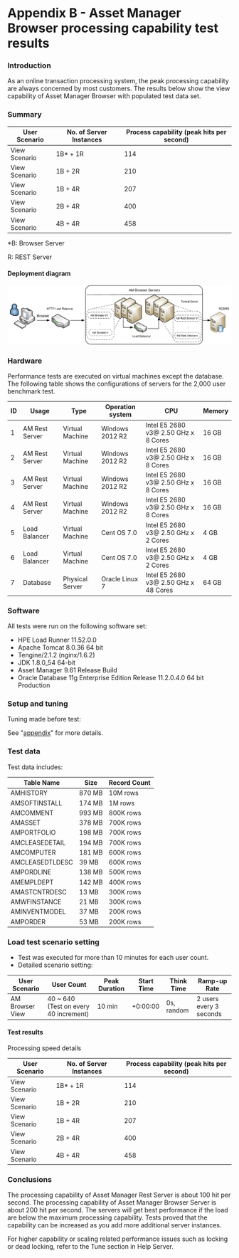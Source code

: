 # Appendix B - Asset Manager Browser processing capability test results
### Introduction
As an online transaction processing system, the peak processing capability are always concerned by most customers. The results below show the view capability of Asset Manager Browser with populated test data set.
### Summary


| User Scenario                                     | No. of Server Instances                                          |Process capability (peak hits per second)|
|---------------------------------------------------|------------------------------------------------------------------|--------------------------------------|
| View Scenario                                     | 1B* + 1R                                                          | 114                                  |
| View Scenario                                     | 1B + 2R                                                          | 210                                  |
| View Scenario                                     | 1B + 4R                                                          | 207                                  |
| View Scenario                                     | 2B + 4R                                                          | 400                                  |
| View Scenario                                     | 4B + 4R                                                          | 458                                  |


*B: Browser Server

R: REST Server


#### Deployment diagram

![AMB_Benchmark](../img/sizing/AMB_1.1_2000_BM.png)

### Hardware
Performance tests are executed on virtual machines except the database.
The following table shows the configurations of servers for the 2,000 user benchmark test.



| ID | Usage                                                            | Type             | Operation system | CPU                                   | Memory |
|----|------------------------------------------------------------------|------------------|------------------|---------------------------------------|--------|
| 1  | AM Rest Server                                                   | Virtual Machine  | Windows 2012 R2  | Intel E5 2680 v3@ 2.50 GHz x 8 Cores  | 16 GB  |
| 2  | AM Rest Server                                                   | Virtual Machine  | Windows 2012 R2  | Intel E5 2680 v3@ 2.50 GHz x 8 Cores  | 16 GB  |
| 3  | AM Rest Server                                                   | Virtual Machine  | Windows 2012 R2  | Intel E5 2680 v3@ 2.50 GHz x 8 Cores  | 16 GB  |
| 4  | AM Rest Server                                                   | Virtual Machine  | Windows 2012 R2  | Intel E5 2680 v3@ 2.50 GHz x 8 Cores  | 16 GB  |
| 5  | Load Balancer                                                    | Virtual Machine  | Cent OS 7.0      | Intel E5 2680 v3@ 2.50 GHz x 2 Cores  | 4 GB   |
| 6  | Load Balancer                                                    | Virtual Machine  | Cent OS 7.0      | Intel E5 2680 v3@ 2.50 GHz x 2 Cores  | 4 GB   |
| 7  | Database                                                         | Physical Server  | Oracle Linux 7   | Intel E5 2680 v3@ 2.50 GHz x 48 Cores | 64 GB  |


### Software
All tests were run on the following software set:

* HPE Load Runner 11.52.0.0
* Apache Tomcat 8.0.36 64 bit
* Tengine/2.1.2 (nginx/1.6.2)
* JDK 1.8.0_54 64-bit
* Asset Manager 9.61 Release Build
* Oracle Database 11g Enterprise Edition Release 11.2.0.4.0 64 bit Production



### Setup and tuning
Tuning made before test:

See "[appendix](appendix_c.md)" for more details.


### Test data
Test data includes:

| Table Name      | Size   | Record Count |
|-----------------|--------|--------------|
| AMHISTORY       | 870 MB | 10M rows     |
| AMSOFTINSTALL   | 174 MB | 1M rows      |
| AMCOMMENT       | 993 MB | 800K rows    |
| AMASSET         | 378 MB | 700K rows    |
| AMPORTFOLIO     | 198 MB | 700K rows    |
| AMCLEASEDETAIL  | 194 MB | 700K rows    |
| AMCOMPUTER      | 181 MB | 600K rows    |
| AMCLEASEDTLDESC | 39  MB | 600K rows    |
| AMPORDLINE      | 138 MB | 500K rows    |
| AMEMPLDEPT      | 142 MB | 400K rows    |
| AMASTCNTRDESC   | 13  MB | 300K rows    |
| AMWFINSTANCE    | 21  MB | 300K rows    |
| AMINVENTMODEL   | 37  MB | 200K rows    |
| AMPORDER        | 53  MB | 200K rows    |



### Load test scenario setting
* Test was executed for more than 10 minutes for each user count.
* Detailed scenario setting:

|    User Scenario    |    User Count                          |    Peak   Duration    |    Start Time    |    Think   Time        |    Ramp-up Rate                                            |
|---------------------|----------------------------------------|-----------------------|------------------|------------------------|----------------------------------|
| AM Browser View     | 40 ~ 640 (Test on every 40 increment)  |    10 min             |    +0:00:00      |       0s, random       |    2  users every 3 seconds      |

#### Test results
Processing speed details

| User Scenario                                     | No. of Server Instances                                          |Process capability (peak hits per second)|
|---------------------------------------------------|------------------------------------------------------------------|--------------------------------------|
| View Scenario                                     | 1B* + 1R                                                          | 114                                  |
| View Scenario                                     | 1B + 2R                                                          | 210                                  |
| View Scenario                                     | 1B + 4R                                                          | 207                                  |
| View Scenario                                     | 2B + 4R                                                          | 400                                  |
| View Scenario                                     | 4B + 4R                                                          | 458                                  |

### Conclusions
The processing capability of Asset Manager Rest Server is about 100 hit per second.
The processing capability of Asset Manager Browser Server is about 200 hit per second.
The servers will get best performance if the load are below the maximum processing capability.
Tests proved that the capability can be increased as you add more additional server instances.

For higher capability or scaling related performance issues such as locking or dead locking, refer to the Tune section in Help Server.
